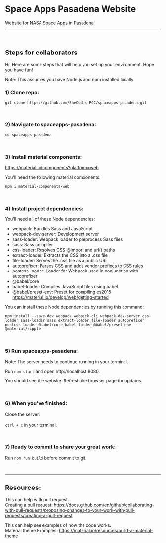 # Space Apps Pasadena Website

Website for NASA Space Apps in Pasadena

---
<br>

## Steps for collaborators
Hi! Here are some steps that will help you set up your environment.
Hope you have fun!

Note: This assumes you have Node.js and npm installed locally.

### 1) Clone repo:

```
git clone https://github.com/SheCodes-PCC/spaceapps-pasadena.git
```
<br>

### 2) Navigate to spaceapps-pasadena:

```
cd spaceapps-pasadena
```
<br>

### 3) Install material components:
https://material.io/components?platform=web

You'll need the following material components:
```
npm i material-components-web
```
<br>

### 4) Install project dependencies:

You’ll need all of these Node dependencies:
- webpack: Bundles Sass and JavaScript
- webpack-dev-server: Development server
- sass-loader: Webpack loader to preprocess Sass files
- sass: Sass compiler
- css-loader: Resolves CSS @import and url() paths
- extract-loader: Extracts the CSS into a .css file
- file-loader: Serves the .css file as a public URL
- autoprefixer: Parses CSS and adds vendor prefixes to CSS rules
- postcss-loader: Loader for Webpack used in conjunction with autoprefixer
- @babel/core
- babel-loader: Compiles JavaScript files using babel
- @babel/preset-env: Preset for compiling es2015
  <br>
  https://material.io/develop/web/getting-started

You can install these Node dependencies by running this command:

```
npm install --save-dev webpack webpack-cli webpack-dev-server css-loader sass-loader sass extract-loader file-loader autoprefixer postcss-loader @babel/core babel-loader @babel/preset-env @material/ripple
```
<br>

### 5) Run spaceapps-pasadena:

Note: The server needs to continue running in your terminal.
<br>

Run `npm start` and open http://localhost:8080.
<br>

You should see the website. Refresh the browser page for updates.

<br>

### 6) When you've finished:

Close the server. <br><br>
`ctrl + c` in your terminal.

<br>

### 7) Ready to commit to share your great work:

Run `npm run build` before commit to git.

<br>

---

## Resources:
This can help with pull request.
<br>
Creating a pull request: https://docs.github.com/en/github/collaborating-with-pull-requests/proposing-changes-to-your-work-with-pull-requests/creating-a-pull-request

This can help see examples of how the code works.
<br>
Material theme Examples: https://material.io/resources/build-a-material-theme 

